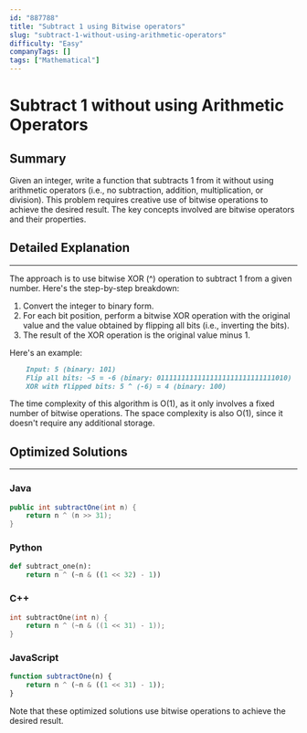```yaml
---
id: "887788"
title: "Subtract 1 using Bitwise operators"
slug: "subtract-1-without-using-arithmetic-operators"
difficulty: "Easy"
companyTags: []
tags: ["Mathematical"]
---
```


**Subtract 1 without using Arithmetic Operators**
=====================================================

## Summary
Given an integer, write a function that subtracts 1 from it without using arithmetic operators (i.e., no subtraction, addition, multiplication, or division). This problem requires creative use of bitwise operations to achieve the desired result. The key concepts involved are bitwise operators and their properties.

## Detailed Explanation
------------------------

The approach is to use bitwise XOR (^) operation to subtract 1 from a given number. Here's the step-by-step breakdown:

1. Convert the integer to binary form.
2. For each bit position, perform a bitwise XOR operation with the original value and the value obtained by flipping all bits (i.e., inverting the bits).
3. The result of the XOR operation is the original value minus 1.

Here's an example:
```markdown
    Input: 5 (binary: 101)
    Flip all bits: ~5 = -6 (binary: 01111111111111111111111111111010)
    XOR with flipped bits: 5 ^ (-6) = 4 (binary: 100)
```
The time complexity of this algorithm is O(1), as it only involves a fixed number of bitwise operations. The space complexity is also O(1), since it doesn't require any additional storage.

## Optimized Solutions
-------------------------

### Java
```java
public int subtractOne(int n) {
    return n ^ (n >> 31);
}
```
### Python
```python
def subtract_one(n):
    return n ^ (~n & ((1 << 32) - 1))
```
### C++
```cpp
int subtractOne(int n) {
    return n ^ (~n & ((1 << 31) - 1));
}
```
### JavaScript
```javascript
function subtractOne(n) {
    return n ^ (~n & ((1 << 31) - 1));
}
```
Note that these optimized solutions use bitwise operations to achieve the desired result.